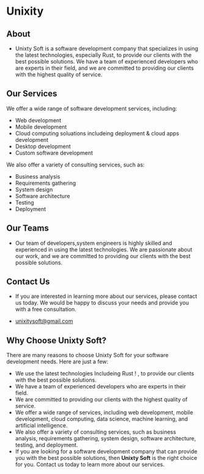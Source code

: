 # Unixity

## About 

- Unixty Soft is a software development company that specializes in using the latest technologies, especially Rust, to provide our clients with the best possible solutions. We have a team of experienced developers who are experts in their field, and we are committed to providing our clients with the highest quality of service.

## Our Services

We offer a wide range of software development services, including:

- Web development
- Mobile development
- Cloud computing soluations includeing deployment & cloud apps development
- Desktop development
- Custom software development


We also offer a variety of consulting services, such as:

- Business analysis
- Requirements gathering
- System design
- Software architecture
- Testing
- Deployment

## Our Teams 

- Our team of developers,system engineers is highly skilled and experienced in using the latest technologies. We are passionate about our work, and we are committed to providing our clients with the best possible solutions.


## Contact Us

- If you are interested in learning more about our services, please contact us today. We would be happy to discuss your needs and provide you with a free consultation.

- unixitysoft@gmail.com

## Why Choose Unixty Soft?

 There are many reasons to choose Unixty Soft for your software development needs. Here are just a few:

- We use the latest technologies Includeing Rust ! , to provide our clients with the best possible solutions.
- We have a team of experienced developers who are experts in their field.
- We are committed to providing our clients with the highest quality of service.
- We offer a wide range of services, including web development, mobile development, cloud computing, data science, machine learning, and artificial intelligence.
- We also offer a variety of consulting services, such as business analysis, requirements gathering, system design, software architecture, testing, and deployment.
- If you are looking for a software development company that can provide you with the best possible solutions, then **Unixty Soft** is the right choice for you. Contact us today to learn more about our services.
